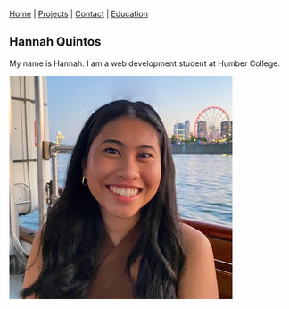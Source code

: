 [Home](index.markdown) | [Projects](projects.markdown) | [Contact](contact.markdown) | [Education](education.markdown)

## Hannah Quintos

My name is Hannah. I am a web development student at Humber College.

![Profile Image](/_readme/profile-image.jpg)

